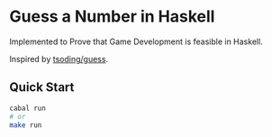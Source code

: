 # Guess a Number in Haskell

Implemented to Prove that Game Development is feasible in Haskell.

Inspired by [tsoding/guess](https://github.com/tsoding/guess.git).

## Quick Start

```sh
cabal run
# or 
make run
```
